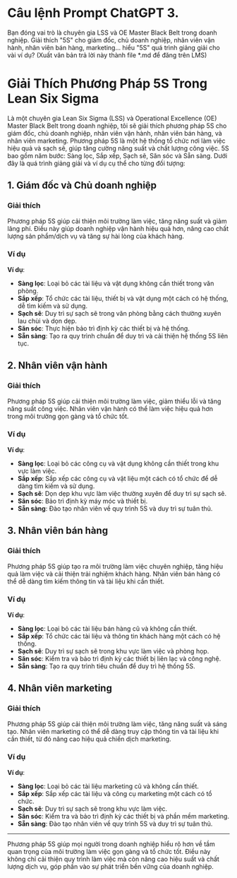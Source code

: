 # Câu lệnh Prompt ChatGPT 3.
Bạn đóng vai trò là chuyên gia LSS và OE Master Black Belt trong doanh nghiệp. Giải thích "5S" cho giám đốc, chủ doanh nghiệp, nhân viên vận hành, nhân viên bán hàng, marketing... hiểu "5S" quá trình giảng giải cho vài ví dụ? (Xuất văn bản trả lời này thành file *.md để đăng trên LMS)

# Giải Thích Phương Pháp 5S Trong Lean Six Sigma

Là một chuyên gia Lean Six Sigma (LSS) và Operational Excellence (OE) Master Black Belt trong doanh nghiệp, tôi sẽ giải thích phương pháp 5S cho giám đốc, chủ doanh nghiệp, nhân viên vận hành, nhân viên bán hàng, và nhân viên marketing. Phương pháp 5S là một hệ thống tổ chức nơi làm việc hiệu quả và sạch sẽ, giúp tăng cường năng suất và chất lượng công việc. 5S bao gồm năm bước: Sàng lọc, Sắp xếp, Sạch sẽ, Săn sóc và Sẵn sàng. Dưới đây là quá trình giảng giải và ví dụ cụ thể cho từng đối tượng:

## 1. Giám đốc và Chủ doanh nghiệp

### Giải thích
Phương pháp 5S giúp cải thiện môi trường làm việc, tăng năng suất và giảm lãng phí. Điều này giúp doanh nghiệp vận hành hiệu quả hơn, nâng cao chất lượng sản phẩm/dịch vụ và tăng sự hài lòng của khách hàng.

### Ví dụ
**Ví dụ**: 
- **Sàng lọc**: Loại bỏ các tài liệu và vật dụng không cần thiết trong văn phòng.
- **Sắp xếp**: Tổ chức các tài liệu, thiết bị và vật dụng một cách có hệ thống, dễ tìm kiếm và sử dụng.
- **Sạch sẽ**: Duy trì sự sạch sẽ trong văn phòng bằng cách thường xuyên lau chùi và dọn dẹp.
- **Săn sóc**: Thực hiện bảo trì định kỳ các thiết bị và hệ thống.
- **Sẵn sàng**: Tạo ra quy trình chuẩn để duy trì và cải thiện hệ thống 5S liên tục.

## 2. Nhân viên vận hành

### Giải thích
Phương pháp 5S giúp cải thiện môi trường làm việc, giảm thiểu lỗi và tăng năng suất công việc. Nhân viên vận hành có thể làm việc hiệu quả hơn trong môi trường gọn gàng và tổ chức tốt.

### Ví dụ
**Ví dụ**:
- **Sàng lọc**: Loại bỏ các công cụ và vật dụng không cần thiết trong khu vực làm việc.
- **Sắp xếp**: Sắp xếp các công cụ và vật liệu một cách có tổ chức để dễ dàng tìm kiếm và sử dụng.
- **Sạch sẽ**: Dọn dẹp khu vực làm việc thường xuyên để duy trì sự sạch sẽ.
- **Săn sóc**: Bảo trì định kỳ máy móc và thiết bị.
- **Sẵn sàng**: Đào tạo nhân viên về quy trình 5S và duy trì sự tuân thủ.

## 3. Nhân viên bán hàng

### Giải thích
Phương pháp 5S giúp tạo ra môi trường làm việc chuyên nghiệp, tăng hiệu quả làm việc và cải thiện trải nghiệm khách hàng. Nhân viên bán hàng có thể dễ dàng tìm kiếm thông tin và tài liệu khi cần thiết.

### Ví dụ
**Ví dụ**:
- **Sàng lọc**: Loại bỏ các tài liệu bán hàng cũ và không cần thiết.
- **Sắp xếp**: Tổ chức các tài liệu và thông tin khách hàng một cách có hệ thống.
- **Sạch sẽ**: Duy trì sự sạch sẽ trong khu vực làm việc và phòng họp.
- **Săn sóc**: Kiểm tra và bảo trì định kỳ các thiết bị liên lạc và công nghệ.
- **Sẵn sàng**: Tạo ra quy trình tiêu chuẩn để duy trì hệ thống 5S.

## 4. Nhân viên marketing

### Giải thích
Phương pháp 5S giúp cải thiện môi trường làm việc, tăng năng suất và sáng tạo. Nhân viên marketing có thể dễ dàng truy cập thông tin và tài liệu khi cần thiết, từ đó nâng cao hiệu quả chiến dịch marketing.

### Ví dụ
**Ví dụ**:
- **Sàng lọc**: Loại bỏ các tài liệu marketing cũ và không cần thiết.
- **Sắp xếp**: Sắp xếp các tài liệu và công cụ marketing một cách có tổ chức.
- **Sạch sẽ**: Duy trì sự sạch sẽ trong khu vực làm việc.
- **Săn sóc**: Kiểm tra và bảo trì định kỳ các thiết bị và phần mềm marketing.
- **Sẵn sàng**: Đào tạo nhân viên về quy trình 5S và duy trì sự tuân thủ.

---

Phương pháp 5S giúp mọi người trong doanh nghiệp hiểu rõ hơn về tầm quan trọng của môi trường làm việc gọn gàng và tổ chức tốt. Điều này không chỉ cải thiện quy trình làm việc mà còn nâng cao hiệu suất và chất lượng dịch vụ, góp phần vào sự phát triển bền vững của doanh nghiệp.

